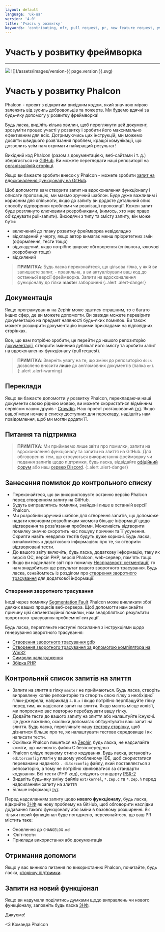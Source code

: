 ```yaml
---
layout: default
language: 'uk-ua'
version: '4.0'
title: 'Участь у розвитку'
keywords: 'contributing, nfr, pull request, pr, new feature request, участь у розвитку фреймворка, звф, вдосконалення функціоналу'
---
```


# Участь у розвитку фреймворка

* * *

![](/assets/images/document-status-stable-success.svg) ![](/assets/images/version-{{ page.version }}.svg)

# Участь у розвитку Phalcon

Phalcon - проект з відкритим вихідним кодом, який значною мірою залежить від зусиль добровольців та пожертв. Ми будемо вдячні за будь-яку допомогу у розвитку фреймворка!

Будь ласка, виділіть кілька хвилин, щоб переглянути цей документ, зрозуміти процес участі у розвитку і зробити його максимально ефективним для всіх. Дотримуючись цих інструкцій, ми можемо досягти швидшого розв'язання проблем, кращої комунікації, що дозволить усім нам отримати найкращий результат!

Вихідний код Phalcon (разом з документацією, веб-сайтами і т. д.) зберігається на [GitHub](https://github.com). Ви можете переглядати наші репозиторії на [організаційній сторінці](https://github.com/phalcon).

Якщо ви бажаєте зробити внесок у Phalcon - можете зробити [запит на вдосконалення функціоналу на GitHub](https://help.github.com/articles/using-pull-requests/).

Щоб допомогти вам створити запит на вдосконалення функціоналу і описати пропозицію, ми маємо зручний шаблон. Буде дуже важливим і корисним для спільноти, якщо до запиту ви додасте детальний опис способу відтворення проблеми чи реалізації пропозиції. Кожен запит буде розглянуто ключовими розробниками, (кимось, хто має право об'єднувати pull-запити). Виходячи з типу та змісту запиту, він може бути:

- включений до плану розвитку фреймворка невідкладно 
- відкладений у чергу, якщо автор вимагає менш пріоритетних змін (оформлення, тести тощо)
- відкладений, якщо потрібне широке обговорення (спільнота, ключові розробники тощо)
- відхилений

> **ПРИМІТКА**: Будь ласка переконайтеся, що цільова гілка, у якій ви залишаєте запит, - правильна, а ви актуалізували ваш код до останньої версії фреймворка. Запити на вдосконалення функціоналу до гілки **master** заборонені
{:.alert .alert-danger}

## Документація

Якщо програмування на Zephir може здатися страшним, то є багато інших сфер, де ви можете допомогти. Ви завжди можете перевірити документацію на предмет наявності будь-яких помилок. Ви також можете розширити документацію іншими прикладами на відповідних сторінках.

Все, що вам потрібно зробити, це перейти до нашого репозиторію [документації](https://crowdin.com/project/phalcon-documentation), створити змінений дублікат його змісту та зробити запит на вдосконалення функціоналу (pull request).

> **ПРИМІТКА**: Зверніть увагу на те, що зміни до репозиторію `docs` дозволено вносити **лише** до англомовних документів (папка `en`).
{:.alert .alert-warning}

## Переклади

Якщо ви бажаєте допомогти у розвитку Phalcon, перекладаючи наші документи своєю рідною мовою, ви можете скористатися відмінним сервісом наших друзів - [Crowdin](https://crowdin.com). Наш проект розташований [тут](https://crowdin.com/project/phalcon-documentation). Якщо вашої мови немає в списку доступних для перекладу, надішліть нам повідомлення, щоб ми могли додати її.

## Питання та підтримка

> **ПРИМІТКА**: Ми приймаємо лише звіти про помилки, запити на вдосконалення функціоналу та запити на злиття на GitHub. Для обговорення тем, що стосуються використання фреймворку чи подання запитів щодо підтримки, будь ласка, відвідайте [офіційний форум](https://phalcon.io/forum) або наш [сервер Discord](https://phalcon.io/discord).
{:.alert .alert-danger}

## Занесення помилок до контрольного списку

- Переконайтеся, що ви використовуєте останню версію Phalcon перед створенням запиту на GitHub.
- Будуть виправлятись помилки, знайдені лише в останній версії Phalcon.
- Ми розробили зручний шаблон для створення запитів, що допоможе надати ключовим розробникам якомога більше інформації щодо відтворення та розв'язання проблеми. Можливість відтворити помилку значно скоротить час пошуку причини та її усунення. Скрипти навіть невдалих тестів будуть дуже корисні. Будь ласка, ознайомтесь з додатковою інформацією про те, як створити [відтворювані тести](reproducible-tests).
- До вашого звіту включіть, будь ласка, додаткову інформацію, таку як версія ОС, версія PHP, версія Phalcon, web-сервер, пам'ять тощо.
- Якщо ви надсилаєте звіт про помилку [Несправності сегментації](https://en.wikipedia.org/wiki/Segmentation_fault), то нам знадобиться ще результат вашого зворотного трасування. Будь ласка, ознайомтесь із розділом про [створення зворотного трасування](#generating-a-backtrace) для додаткової інформації.

### Створення зворотного трасування

Іноді через помилку [Segmentation Fault](https://en.wikipedia.org/wiki/Segmentation_fault) Phalcon може викликати збої деяких ваших процесів веб-сервера. Щоб допомогти нам знайти причину цієї сегментаційної помилки, нам знадобляться результати зворотного трасування проблемної ситуації.

Будь ласка, перегляньте наступні посилання з інструкціями щодо генерування зворотного трасування:

- [Створення зворотного трасування gdb](https://bugs.php.net/bugs-generating-backtrace.php)
- [Створення зворотного трасування за допомогою компілятора на Win32](https://bugs.php.net/bugs-generating-backtrace-win32.php)
- [Символи налагодження](https://github.com/oerdnj/deb.sury.org/wiki/Debugging-symbols)
- [Збірка РНР](http://www.phpinternalsbook.com/build_system/building_php.html)

## Контрольний список запитів на злиття

- Запити на злиття в гілку `master` не приймаються. Будь ласка, створіть виправлену копію репозиторію та створіть свою гілку з необхідної гілки-джерела, наприклад `4.0.x` і якщо потрібно перпбащуйте гілку перед тим, як надіслати запит на злиття. Якщо мають місце колізії, ми попросимо вас повторно перебазувати вашу гілку.
- Додайте тести до вашого запиту на злиття або налаштуйте існуючі. Це дуже важливо, оскільки допомагає обґрунтувати ваш запит на злиття. Будь ласка, перегляньте нашу [тестову сторінку](testing-environment), щоб дізнатися більше про те, як налаштувати тестове середовище і як написати тести.
- Оскільки Phalcon пишеться на [Zephir](https://zephir-lang.com), будь ласка, не надсилайте коміти, що змінюють файли C безпосередньо
- Phalcon слідує певному стилю кодування. Будь ласка, встановіть `editorconfig` плагін у вашому улюбленому IDE, щоб скористатися переванами наданого `. ditorconfig` файлу, який поставляється з репозиторію, а тому не потрібно хвилюватися за стандарти кодування. Всі тести (PHP код), слідують стандарту [PSR-2](https://www.php-fig.org/psr/)
- Видаліть будь-яку зміну файлів `ext/kernel`, `*.zep.c` та `*.zep.h` перед надсиланням запиту на злиття
- Більше інформації [тут](new-pull-request).

Перед надсиланням запиту щодо **нового функціоналу**, будь ласка, відкрийте [ЗНФ](new-feature-request) як нову проблему на GitHub, щоб обговорити наслідки додавання такого функціоналу або зміни в базовому розширенні. Як тільки новий функціонал буде погоджено, переконайтеся, що ваш PR містить таке:

- Оновлення до `CHANGELOG.md`
- Юніт-тести
- Приклади використання або документація

## Отримання допомоги

Якщо у вас виникло питання по використанню Phalcon, почитайте, будь ласка, [сторінку підтримки](https://phalcon.io/support).

## Запити на новий функціонал

Якщо ви надумали поділитись думками щодо виправлень чи нового функціоналу, заповніть будь ласка [ЗНФ](new-feature-request).

Дякуємо!

<3 Команда Phalcon